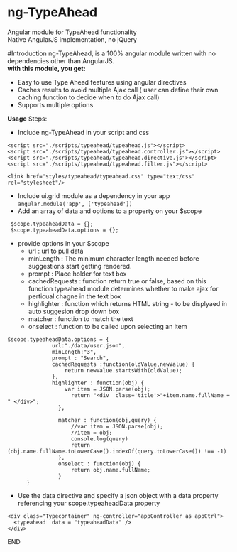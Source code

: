 # ng-TypeAhead
Angular module for TypeAhead functionality
<br />Native AngularJS implementation, no jQuery

#Introduction
ng-TypeAhead, is a 100% angular module written with no dependencies other than AngularJS. 
<br/> <b>with this module, you get:</b>
* Easy to use Type Ahead features using angular directives<br/>
* Caches results to avoid multiple Ajax call ( user can define their own caching function to decide when to do Ajax call)<br/>
* Supports multiple options

<b>Usage</b>
Steps:

* Include ng-TypeAhead in your script and css

```
<script src="./scripts/typeahead/typeahead.js"></script>
<script src="./scripts/typeahead/typeahead.controller.js"></script>
<script src="./scripts/typeahead/typeahead.directive.js"></script>
<script src="./scripts/typeahead/typeahead.filter.js"></script>

<link href="styles/typeahead/typeahead.css" type="text/css" rel="stylesheet"/>
```
* Include ui.grid module as a dependency in your app
``` angular.module('app', ['typeahead']) ```
* Add an array of data and options to a property on your $scope
```
 $scope.typeaheadData = {};
 $scope.typeaheadData.options = {};
```
* provide options in your $scope
    * url : url to pull data
    * minLength : The minimum character length needed before suggestions start getting rendered.
    * prompt : Place holder for text box
    * cachedRequests : function return true or false, based on this function typeahead module determines whether to make ajax for perticual chagne in the text box
    * highlighter : function which returns HTML string - to be displyaed in auto suggesion drop down box
    * matcher  : function to match the text 
    * onselect  : function to be called upon selecting an item
```
$scope.typeaheadData.options = {
			  url:"./data/user.json",
			  minLength:"3",
			  prompt : "Search",
			  cachedRequests :function(oldValue,newValue) {
				  return newValue.startsWith(oldValue);  
			  },
			  highlighter : function(obj) {
				  var item = JSON.parse(obj);
					return "<div  class='title'>"+item.name.fullName + " </div>";
				},
				
				matcher : function(obj,query) {
					//var item = JSON.parse(obj);
					//item = obj;
					console.log(query)
					return (obj.name.fullName.toLowerCase().indexOf(query.toLowerCase()) !== -1)
				},
				onselect : function(obj) {
					return obj.name.fullName;
				}
	  }
```
* Use the data directive and specify a json object with a data property referencing your scope.typeaheadData property
```
<div class="Typecontainer" ng-controller="appController as appCtrl">
  <typeahead  data = "typeaheadData" />
</div>
```
END
